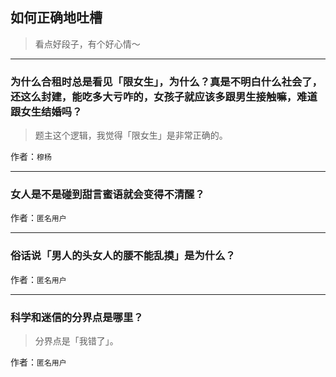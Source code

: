 ## 如何正确地吐槽

> 看点好段子，有个好心情～


 
---

### 为什么合租时总是看见「限女生」，为什么？真是不明白什么社会了，还这么封建，能吃多大亏咋的，女孩子就应该多跟男生接触嘛，难道跟女生结婚吗？

> 题主这个逻辑，我觉得「限女生」是非常正确的。


作者：`穆杨`

---

### 女人是不是碰到甜言蜜语就会变得不清醒？

> 


作者：`匿名用户`

---

### 俗话说「男人的头女人的腰不能乱摸」是为什么？

> 


作者：`匿名用户`

---

### 科学和迷信的分界点是哪里？

> 分界点是「我错了」。


作者：`匿名用户`